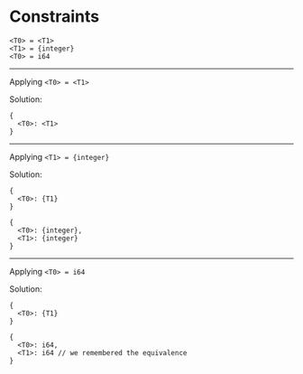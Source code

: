 # Constraints

```
<T0> = <T1>
<T1> = {integer}
<T0> = i64
```

---

Applying `<T0> = <T1>`

Solution:

```
{
  <T0>: <T1>
}
```

---

Applying `<T1> = {integer}`

Solution:

```
{
  <T0>: {T1}
}

{
  <T0>: {integer},
  <T1>: {integer}
}
```

---

Applying `<T0> = i64`

Solution:

```
{
  <T0>: {T1}
}

{
  <T0>: i64,
  <T1>: i64 // we remembered the equivalence
}
```
